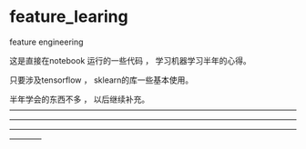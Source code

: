 # feature_learing
feature engineering

这是直接在notebook 运行的一些代码 ， 学习机器学习半年的心得。

只要涉及tensorflow ， sklearn的库一些基本使用。

半年学会的东西不多 ， 以后继续补充。
————————————————————————————————————————————————————————————————————————————————————————————————————————————————
